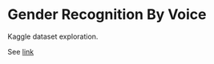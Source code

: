 # Gender Recognition By Voice

Kaggle dataset exploration.

See [link](https://www.kaggle.com/primaryobjects/voicegender)
